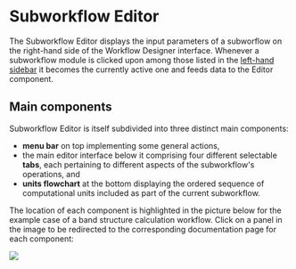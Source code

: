 # Subworkflow Editor

The Subworkflow Editor displays the input parameters of a subworflow on the right-hand side of the Workflow Designer interface. Whenever a subworkflow module is clicked upon among those listed in the [left-hand sidebar](../sidebar.md) it becomes the currently active one and feeds data to the Editor component.

## Main components

Subworkflow Editor is itself subdivided into three distinct main components:

- **menu bar** on top implementing some general actions,
- the main editor interface below it comprising four different selectable **tabs**, each pertaining to different aspects of the subworkflow's operations, and
 - **units flowchart** at the bottom displaying the ordered sequence of computational units included as part of the current subworkflow.

The location of each component is highlighted in the picture below for the example case of a band structure calculation workflow. Click on a panel in the image to be redirected to the corresponding documentation page for each component:

<img src="/images/workflow-designer/sw-editor-components.png" usemap="#mapname">

<map name="mapname">
<area shape="rect" coords="175,33,683,76" href="/workflow-designer/subworkflow-editor/actions-menu/">
<area shape="rect" coords="175,76,683,275" href="/workflow-designer/subworkflow-editor/tabs-general/">
<area shape="rect" coords="175,275,683,335" href="/workflow-designer/subworkflow-editor/units-flowchart/">
</map>
